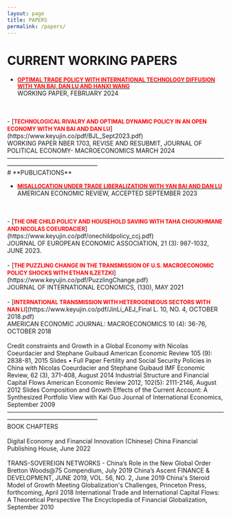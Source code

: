 ```yaml
---
layout: page
title: PAPERS
permalink: /papers/
---
```

# **CURRENT WORKING PAPERS**

- [<span style="color:red; font-weight:bold; font-size:0.9em;">OPTIMAL TRADE POLICY WITH INTERNATIONAL TECHNOLOGY DIFFUSION WITH YAN BAI, DAN LU AND HANXI WANG</span>](https://www.keyujin.co/pdf/Optimal.February.2024.pdf)<br>
WORKING PAPER, FEBRUARY 2024
<br>
<br>
- [<span style="color:red; font-weight:bold; font-size:0.9em;">TECHNOLOGICAL RIVALRY AND OPTIMAL DYNAMIC POLICY IN AN OPEN ECONOMY WITH YAN BAI AND DAN LU</span>](https://www.keyujin.co/pdf/BJL_Sept2023.pdf)<br>
WORKING PAPER NBER 1703, REVISE AND RESUBMIT, JOURNAL OF POLITICAL ECONOMY- MACROECONOMICS MARCH 2024———————————————————————————————————————————————————
<br>
# **PUBLICATIONS**

- [<span style="color:red; font-weight:bold; font-size:0.9em;">MISALLOCATION UNDER TRADE LIBERALIZATION
WITH YAN BAI AND DAN LU</span>](https://www.keyujin.co/pdf/BJL_July2021.pdf)<br>
AMERICAN ECONOMIC REVIEW, ACCEPTED SEPTEMBER 2023
<br>
<br>
- [<span style="color:red; font-weight:bold; font-size:0.9em;">THE ONE CHILD POLICY AND HOUSEHOLD SAVING
WITH TAHA CHOUKHMANE AND NICOLAS COEURDACIER</span>](https://www.keyujin.co/pdf/onechildpolicy_ccj.pdf)<br>
JOURNAL OF EUROPEAN ECONOMIC ASSOCIATION, 21 (3): 987-1032, JUNE 2023.
<br>
<br>
- [<span style="color:red; font-weight:bold; font-size:0.9em;">THE PUZZLING CHANGE IN THE TRANSMISSION OF U.S. MACROECONOMIC POLICY SHOCKS
WITH ETHAN ILZETZKI</span>](https://www.keyujin.co/pdf/PuzzlingChange.pdf)<br>
JOURNAL OF INTERNATIONAL ECONOMICS, (130), MAY 2021
<br>
<br>
- [<span style="color:red; font-weight:bold; font-size:0.9em;">INTERNATIONAL TRANSMISSION WITH HETEROGENEOUS SECTORS
WITH NAN LI</span>](https://www.keyujin.co/pdf/JinLi_AEJ_Final L. 10, NO. 4, OCTOBER 2018.pdf)<br>
AMERICAN ECONOMIC JOURNAL: MACROECONOMICS 10 (4): 36-76, OCTOBER 2018
<br>
<br>
Credit constraints and Growth in a Global Economy
with Nicolas Coeurdacier and Stephane Guibaud
American Economic Review 105 (9): 2838-81, 2015
Slides • Full Paper
Fertility and Social Security Policies in China
with Nicolas Coeurdacier and Stephane Guibaud
IMF Economic Review, 62 (3), 371-408, August 2014
Industrial Structure and Financial Capital Flows
American Economic Review 2012, 102(5): 2111-2146, August 2012
Slides
Composition and Growth Effects of the Current Account: A Synthesized Portfolio View
with Kai Guo
Journal of International Economics, September 2009
———————————————————————————————————————————————————
<br>
BOOK CHAPTERS
<br>
<br>
Digital Economy and Financial Innovation (Chinese)
China Financial Publishing House, June 2022
<br>
<br>
TRANS-SOVEREIGN NETWORKS - China’s Role in the New Global Order
Bretton Woods@75 Compendium, July 2019
China’s Ascent
FINANCE & DEVELOPMENT, JUNE 2019, VOL. 56, NO. 2, June 2019
China's Steroid Model of Growth
Meeting Globalization's Challenges, Princeton Press, forthcoming, April 2018
International Trade and International Capital Flows:
A Theoretical Perspective
The Encyclopedia of Financial Globalization, September 2010
